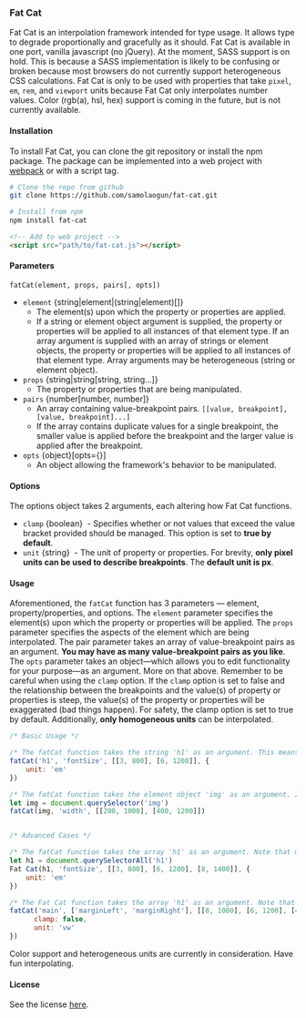 ### Fat Cat

Fat Cat is an interpolation framework intended for type usage. It allows type to degrade proportionally and gracefully as it should. Fat Cat is available in one port, vanilla javascript (no jQuery). At the moment, SASS support is on hold. This is because a SASS implementation is likely to be confusing or broken because most browsers do not currently support heterogeneous CSS calculations. Fat Cat is only to be used with properties that take `pixel`, `em`, `rem`, and `viewport` units because Fat Cat only interpolates number values. Color (rgb(a), hsl, hex) support is coming in the future, but is not currently available.

#### Installation

To install Fat Cat, you can clone the git repository or install the npm package. The package can be implemented into a web project with [webpack](https://webpack.github.io/) or with a script tag.

```bash
# Clone the repo from github
git clone https://github.com/samolaogun/fat-cat.git
```

```bash
# Install from npm
npm install fat-cat
```

```html
<!-- Add to web project -->
<script src="path/to/fat-cat.js"></script>
```

#### Parameters

`fatCat(element, props, pairs[, opts])`

- `element` {string|element|(string|element)[]}
  - The element(s) upon which the property or properties are applied.
  - If a string or element object argument is supplied, the property or properties will be applied to all instances of that element type. If an array argument is supplied with an array of strings or element objects, the property or properties will be applied to all instances of that element type. Array arguments may be heterogeneous (string or element object).
- `props` {string|string[string, string...]}
  - The property or properties that are being manipulated.
- `pairs` {number[number, number]}
  - An array containing value-breakpoint pairs. `[[value, breakpoint], [value, breakpoint]...]`
  - If the array contains duplicate values for a single breakpoint, the smaller value is applied before the breakpoint and the larger value is applied after the breakpoint.
- `opts` {object}[opts={}]
  - An object allowing the framework's behavior to be manipulated.

#### Options

The options object takes 2 arguments, each altering how Fat Cat functions.

- `clamp` {boolean}
  - Specifies whether or not values that exceed the value bracket provided should be managed. This option is set to **true by default**.
- `unit` {string}
  - The unit of property or properties. For brevity, **only pixel units can be used to describe breakpoints**. The **default unit is px**.

#### Usage

Aforementioned, the `fatCat` function has 3 parameters — element, property/properties, and options. The `element` parameter specifies the element(s) upon which the property or properties will be applied. The `props` parameter specifies the aspects of the element which are being interpolated. The pair parameter takes an array of value-breakpoint pairs as an argument. **You may have as many value-breakpoint pairs as you like**. The `opts` parameter takes an object—which allows you to edit functionality for your purpose—as an argument. More on that above. Remember to be careful when using the `clamp` option. If the `clamp` option is set to false and the relationship between the breakpoints and the value(s) of property or properties is steep, the value(s) of the property or properties will be exaggerated (bad things happen). For safety, the clamp option is set to true by default. Additionally, **only homogeneous units** can be interpolated.

```javascript
/* Basic Usage */

/* The fatCat function takes the string 'h1' as an argument. This means that the interpolation will be applied to all 'h1' element types. Notice how the CSS property is named by the DOM convention (fontSize). In this case, the 'h1' elements' font sizes are interpolated from 3ems @800px to 6ems @1200px. */
fatCat('h1', 'fontSize', [[3, 800], [6, 1200]], {
    unit: 'em'
})

/* The fatCat function takes the element object 'img' as an argument. In this case, the 'img' element's width is interpolated from 200px @800px to 400px @1200px. Because the unit is not specified, it is assumed to be px. */
let img = document.querySelector('img')
fatCat(img, 'width', [[200, 1000], [400, 1200]])


/* Advanced Cases */

/* The fatCat function takes the array 'h1' as an argument. Note that more than two value-breakpoint pairs are used. In this case, the 'h1' elements' font sizes are interpolated from 3ems @800px to 6ems @1200px and 8ems @1400px. Remember, you can have as many breakpoints as you like. Again, here an array of element objects are passed through as an argument and are each manipulated. */
let h1 = document.querySelectorAll('h1')
Fat Cat(h1, 'fontSize', [[3, 800], [6, 1200], [8, 1400]], {
    unit: 'em'
})

/* The Fat Cat function takes the array 'h1' as an argument. Note that multiple CSS properties are manipulated and more than two value-breakpoint pairs are used. In this case, the 'margin-left' and 'margin-right' properties are interpolated from 4vw @600px to 8vw @1000px and back down to 6vw @1200px. This is possible because each value-breakpoint pair is automagically sorted by its breakpoint value. When the client's screen size either surpasses or lags behind the lower or upper extremes, the value of the property or properties will maintain its last relationship with the screen size because clamp is turned off. */
fatCat('main', ['marginLeft', 'marginRight'], [[8, 1000], [6, 1200], [4, 600]], {
      clamp: false,
      unit: 'vw'
})
```

Color support and heterogeneous units are currently in consideration. Have fun interpolating.

#### License

See the license [here](https://github.com/samolaogun/fat-cat/blob/master/LICENSE).
